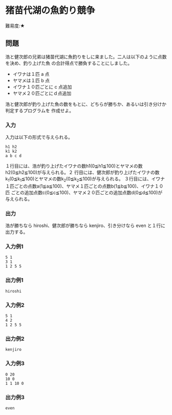 # 猪苗代湖の魚釣り競争

難易度:★

## 問題
浩と健次郎の兄弟は猪苗代湖に魚釣りをしに来ました。二人は以下のように点数を決め、釣り上げた魚
の合計得点で勝負することにしました。
- イワナは１匹 a 点
- ヤマメは１匹 b 点
- イワナ１０匹ごとに c 点追加
- ヤマメ２０匹ごとにｄ点追加

浩と健次郎が釣り上げた魚の数をもとに、どちらが勝ちか、あるいは引き分けか判定するプログラムを
作成せよ。


### 入力

入力は以下の形式で与えられる。

```
h1 h2
k1 k2
a b c d
```
１行目には、浩が釣り上げたイワナの数h1(0≦h1≦100)とヤマメの数h2(0≦h2≦100)が与えられる。２
行目には、健次郎が釣り上げたイワナの数k<sub>1</sub>(0≦k<sub>1</sub>≦100)とヤマメの数k<sub>2</sub>(0≦k<sub>2</sub>≦100)が与えられる。
３行目には、イワナ１匹ごとの点数a(1≦a≦100)、ヤマメ１匹ごとの点数b(1≦b≦100)、イワナ１０匹
ごとの追加点数c(0≦c≦100)、ヤマメ２０匹ごとの追加点数d(0≦d≦100)が与えられる。

### 出力

浩が勝ちなら hiroshi、健次郎が勝ちなら kenjiro、引き分けなら even と１行に出力する。

### 入力例1
```
5 1
3 1
1 2 5 5
```


### 出力例1
```
hiroshi
```

### 入力例2
```
5 1
4 2
1 2 5 5
```


### 出力例2
```
kenjiro
```

### 入力例3
```
0 20
10 0
1 1 10 0
```


### 出力例3
```
even
```